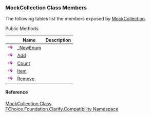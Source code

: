 ﻿### MockCollection Class Members

The following tables list the members exposed by [MockCollection](FChoice.Foundation.Clarify.Compatibility~FChoice.Foundation.Clarify.Compatibility.MockCollection.md).

Public Methods

|   | Name | Description |
| --- | --- | --- |
| ![Public Method](dotnetimages/publicMethod.png) | [_NewEnum](FChoice.Foundation.Clarify.Compatibility~FChoice.Foundation.Clarify.Compatibility.MockCollection~_NewEnum.md) |   |
| ![Public Method](dotnetimages/publicMethod.png) | [Add](FChoice.Foundation.Clarify.Compatibility~FChoice.Foundation.Clarify.Compatibility.MockCollection~Add.md) |   |
| ![Public Method](dotnetimages/publicMethod.png) | [Count](FChoice.Foundation.Clarify.Compatibility~FChoice.Foundation.Clarify.Compatibility.MockCollection~Count.md) |   |
| ![Public Method](dotnetimages/publicMethod.png) | [Item](FChoice.Foundation.Clarify.Compatibility~FChoice.Foundation.Clarify.Compatibility.MockCollection~Item.md) |   |
| ![Public Method](dotnetimages/publicMethod.png) | [Remove](FChoice.Foundation.Clarify.Compatibility~FChoice.Foundation.Clarify.Compatibility.MockCollection~Remove.md) |   |





#### Reference

[MockCollection Class](FChoice.Foundation.Clarify.Compatibility~FChoice.Foundation.Clarify.Compatibility.MockCollection.md)  
[FChoice.Foundation.Clarify.Compatibility Namespace](FChoice.Foundation.Clarify.Compatibility~FChoice.Foundation.Clarify.Compatibility_namespace.md)